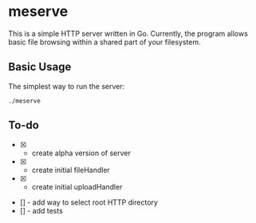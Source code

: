 

# meserve

This is a simple HTTP server written in Go.
Currently, the program allows basic file browsing within a shared part of your filesystem.

## Basic Usage

The simplest way to run the server:

```./meserve```


## To-do
- [x] - create alpha version of server
- [x] - create initial fileHandler
- [x] - create initial uploadHandler
- [] - add way to select root HTTP directory
- [] - add tests
